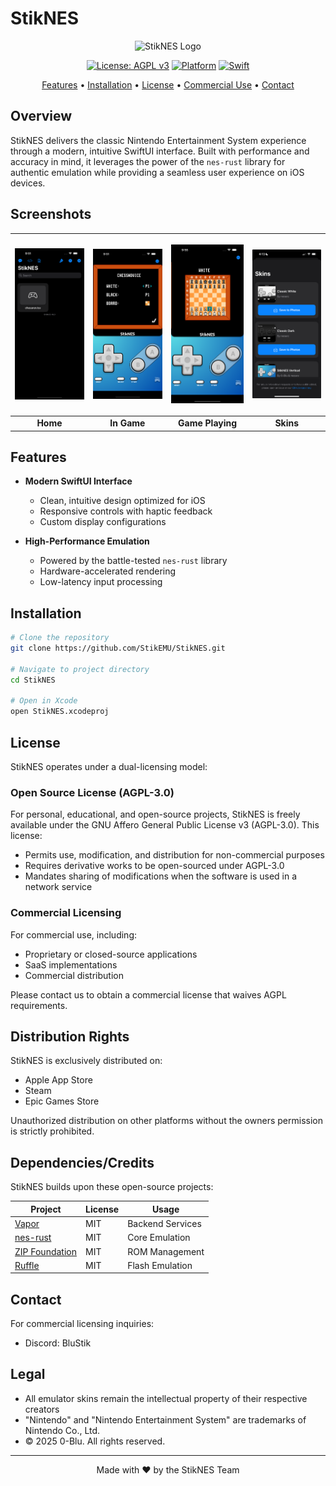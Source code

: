 # StikNES

<div align="center">
<img src="https://github.com/StikEMU/StikNES-Site/blob/main/Website/logo.png?raw=true" alt="StikNES Logo" width="130" height="130">

[![License: AGPL v3](https://img.shields.io/badge/License-AGPL%20v3-blue.svg)](https://www.gnu.org/licenses/agpl-3.0)
[![Platform](https://img.shields.io/badge/platform-iOS-lightgrey.svg)]()
[![Swift](https://img.shields.io/badge/Swift-5.9-orange.svg)]()

[Features](#features) • [Installation](#installation) • [License](#license) • [Commercial Use](#commercial-licensing) • [Contact](#contact)
</div>

## Overview

StikNES delivers the classic Nintendo Entertainment System experience through a modern, intuitive SwiftUI interface. Built with performance and accuracy in mind, it leverages the power of the `nes-rust` library for authentic emulation while providing a seamless user experience on iOS devices.


## Screenshots
| <p align="center"><picture><source media="(prefers-color-scheme: dark)" srcset="https://github.com/StikEMU/StikNES-Site/blob/main/Website/screenshot1.png?raw=true"><source media="(prefers-color-scheme: light)" srcset="https://github.com/StikEMU/StikNES-Site/blob/main/Website/screenshot1.png?raw=true"><img alt="Sources" src="https://github.com/StikEMU/StikNES-Site/blob/main/Website/screenshot1.png?raw=true" width="200"></picture></p> | <p align="center"><picture><source media="(prefers-color-scheme: dark)" srcset="https://github.com/StikEMU/StikNES-Site/blob/main/Website/screenshot2.png?raw=true"><source media="(prefers-color-scheme: light)" srcset="https://github.com/StikEMU/StikNES-Site/blob/main/Website/screenshot2.png?raw=true"><img alt="Store" src="https://github.com/StikEMU/StikNES-Site/blob/main/Website/screenshot2.png?raw=true" width="200"></picture></p> | <p align="center"><picture><source media="(prefers-color-scheme: dark)" srcset="https://github.com/StikEMU/StikNES-Site/blob/main/Website/screenshot3.png?raw=true"><source media="(prefers-color-scheme: light)" srcset="https://github.com/StikEMU/StikNES-Site/blob/main/Website/screenshot3.png?raw=true"><img alt="Library" src="https://github.com/StikEMU/StikNES-Site/blob/main/Website/screenshot3.png?raw=true" width="200"></picture></p> | <p align="center"><picture><source media="(prefers-color-scheme: dark)" srcset="https://github.com/StikEMU/StikNES-Site/blob/main/Website/screenshot4.png?raw=true"><source media="(prefers-color-scheme: light)" srcset="https://github.com/StikEMU/StikNES-Site/blob/main/Website/screenshot4.png?raw=true"><img alt="Signing" src="https://github.com/StikEMU/StikNES-Site/blob/main/Website/screenshot4.png?raw=true" width="200"></picture></p> |
|:--:|:--:|:--:|:--:|
| **Home** | **In Game** | **Game Playing** | **Skins** |



## Features

- **Modern SwiftUI Interface**
  - Clean, intuitive design optimized for iOS
  - Responsive controls with haptic feedback
  - Custom display configurations

- **High-Performance Emulation**
  - Powered by the battle-tested `nes-rust` library
  - Hardware-accelerated rendering
  - Low-latency input processing

## Installation

```bash
# Clone the repository
git clone https://github.com/StikEMU/StikNES.git

# Navigate to project directory
cd StikNES

# Open in Xcode
open StikNES.xcodeproj
```

## License

StikNES operates under a dual-licensing model:

### Open Source License (AGPL-3.0)

For personal, educational, and open-source projects, StikNES is freely available under the GNU Affero General Public License v3 (AGPL-3.0). This license:
- Permits use, modification, and distribution for non-commercial purposes
- Requires derivative works to be open-sourced under AGPL-3.0
- Mandates sharing of modifications when the software is used in a network service

### Commercial Licensing

For commercial use, including:
- Proprietary or closed-source applications
- SaaS implementations
- Commercial distribution

Please contact us to obtain a commercial license that waives AGPL requirements.

## Distribution Rights

StikNES is exclusively distributed on:
- Apple App Store
- Steam
- Epic Games Store

Unauthorized distribution on other platforms without the owners permission is strictly prohibited.

## Dependencies/Credits

StikNES builds upon these open-source projects:

| Project | License | Usage |
|---------|---------|-------|
| [Vapor](https://github.com/vapor/vapor) | MIT | Backend Services |
| [nes-rust](https://github.com/takahirox/nes-rust) | MIT | Core Emulation |
| [ZIP Foundation](https://github.com/weichsel/ZIPFoundation) | MIT | ROM Management |
| [Ruffle](https://github.com/ruffle-rs/ruffle) | MIT | Flash Emulation |


## Contact

For commercial licensing inquiries:
- Discord: BluStik

## Legal

- All emulator skins remain the intellectual property of their respective creators
- "Nintendo" and "Nintendo Entertainment System" are trademarks of Nintendo Co., Ltd.
- © 2025 0-Blu. All rights reserved.

---

<div align="center">
Made with ❤️ by the StikNES Team
</div>

